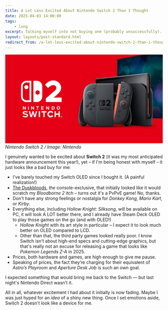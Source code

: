 ```yaml
---
title: A Lot Less Excited About Nintendo Switch 2 Than I Thought
date: 2025-04-03 14:00:00
tags: 
    - long
excerpt: Talking myself into not buying one (probably unsuccessfully).
layout: layouts/post-standard.html
redirect_from: /a-lot-less-excited-about-nintendo-switch-2-than-i-thought/
---
```

![Nintendo Switch 2](/assets/images/nintendoswitch2.jpg)
*Nintendo Switch 2 / Image: Nintendo*

I genuinely wanted to be excited about **Switch 2** (it was my most anticipated hardware announcement this year!), yet – if I'm being honest with myself – it just looks like a bad buy for me:

- I've barely touched my Switch OLED since I bought it. (A painful realization!)
- [The Duskbloods](https://www.fromsoftware.jp/duskbloods/?ref=metagame.hk), *the* console-exclusive, that initially looked like it would scratch my *Bloodborne 2* itch – turns out it's a PvPvE game! No, thanks.
- Don't have any strong feelings or nostalgia for *Donkey Kong, Mario Kart,* or *Kirby*.
- Everything else, including *Hollow Knight: Silksong*, will be available on PC, it will look A LOT better there, and I already have Steam Deck OLED to play those games on the go (and with OLED!)
	- *Hollow Knight* with its art style in particular – I expect it to look much better on OLED compared to LCD.
	- Other than that, the third party games looked really poor. I know Switch isn't about high-end specs and cutting-edge graphics, but that's really not an excuse for releasing a game that looks like *Pokemon Legends Z-A* in 2025.
- Prices, both hardware and games, are high enough to give me pause.
- Speaking of prices, the fact they’re charging for their equivalent of *Astro’s Playroom* and *Aperture Desk Job* is such an own goal.

I expected something that would bring me back to the Switch — but last night's Nintendo Direct wasn't it.

All in all, whatever excitement I had about it initially is now fading. Maybe I was just hyped for an *idea* of a shiny new thing. Once I set emotions aside, Switch 2 doesn't look like a device for me.
